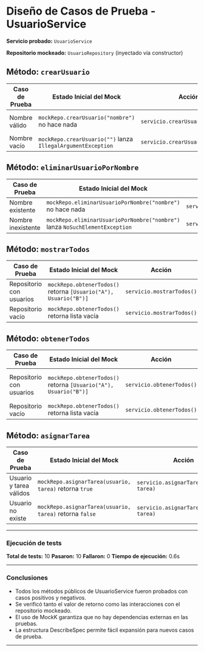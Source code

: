 # Diseño de Casos de Prueba - UsuarioService

**Servicio probado:** `UsuarioService`

**Repositorio mockeado:** `UsuarioRepository` (inyectado vía constructor)

## Método: `crearUsuario`

| Caso de Prueba       | Estado Inicial del Mock                          | Acción                          | Resultado Esperado                          |
|-----------------------|--------------------------------------------------|---------------------------------|---------------------------------------------|
| Nombre válido         | `mockRepo.crearUsuario("nombre")` no hace nada  | `servicio.crearUsuario("nombre")` | Retorna `true`; verifica llamada a `mockRepo.crearUsuario` |
| Nombre vacío          | `mockRepo.crearUsuario("")` lanza `IllegalArgumentException` | `servicio.crearUsuario("")` | Lanza `IllegalArgumentException` |

## Método: `eliminarUsuarioPorNombre`

| Caso de Prueba       | Estado Inicial del Mock                                  | Acción                                  | Resultado Esperado                          |
|-----------------------|----------------------------------------------------------|-----------------------------------------|---------------------------------------------|
| Nombre existente      | `mockRepo.eliminarUsuarioPorNombre("nombre")` no hace nada | `servicio.eliminarUsuarioPorNombre("nombre")` | Retorna `true`; verifica llamada a `mockRepo.eliminarUsuarioPorNombre` |
| Nombre inexistente    | `mockRepo.eliminarUsuarioPorNombre("nombre")` lanza `NoSuchElementException` | `servicio.eliminarUsuarioPorNombre("nombre")` | Lanza `NoSuchElementException` |

## Método: `mostrarTodos`

| Caso de Prueba           | Estado Inicial del Mock                                      | Acción                  | Resultado Esperado                  |
|---------------------------|--------------------------------------------------------------|-------------------------|-------------------------------------|
| Repositorio con usuarios  | `mockRepo.obtenerTodos()` retorna `[Usuario("A"), Usuario("B")]` | `servicio.mostrarTodos()` | Verifica llamada a `mockRepo.obtenerTodos()` |
| Repositorio vacío         | `mockRepo.obtenerTodos()` retorna lista vacía                | `servicio.mostrarTodos()` | Verifica llamada a `mockRepo.obtenerTodos()` |

## Método: `obtenerTodos`

| Caso de Prueba           | Estado Inicial del Mock                                      | Acción                  | Resultado Esperado                  |
|---------------------------|--------------------------------------------------------------|-------------------------|-------------------------------------|
| Repositorio con usuarios  | `mockRepo.obtenerTodos()` retorna `[Usuario("A"), Usuario("B")]` | `servicio.obtenerTodos()` | Retorna la misma lista de usuarios  |
| Repositorio vacío         | `mockRepo.obtenerTodos()` retorna lista vacía                | `servicio.obtenerTodos()` | Retorna lista vacía                 |

## Método: `asignarTarea`

| Caso de Prueba           | Estado Inicial del Mock                                  | Acción                              | Resultado Esperado                          |
|---------------------------|----------------------------------------------------------|-------------------------------------|---------------------------------------------|
| Usuario y tarea válidos   | `mockRepo.asignarTarea(usuario, tarea)` retorna `true`   | `servicio.asignarTarea(usuario, tarea)` | Retorna `true`; verifica llamada a `mockRepo.asignarTarea` |
| Usuario no existe         | `mockRepo.asignarTarea(usuario, tarea)` retorna `false`  | `servicio.asignarTarea(usuario, tarea)` | Retorna `false`                             |

---

### Ejecución de tests

**Total de tests:** 10
**Pasaron:** 10
**Fallaron:** 0
**Tiempo de ejecución:** 0.6s

---

### Conclusiones

* Todos los métodos públicos de UsuarioService fueron probados con casos positivos y negativos.
* Se verificó tanto el valor de retorno como las interacciones con el repositorio mockeado.
* El uso de MockK garantiza que no hay dependencias externas en las pruebas.
* La estructura DescribeSpec permite fácil expansión para nuevos casos de prueba.

---